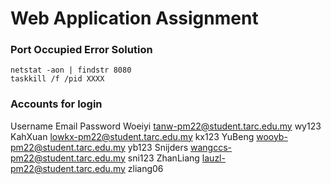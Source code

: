 # Web Application Assignment

### Port Occupied Error Solution
```
netstat -aon | findstr 8080
taskkill /f /pid XXXX
```

### Accounts for login
Username        Email                               Password
Woeiyi          tanw-pm22@student.tarc.edu.my       wy123
KahXuan         lowkx-pm22@student.tarc.edu.my      kx123
YuBeng          wooyb-pm22@student.tarc.edu.my      yb123
Snijders        wangccs-pm22@student.tarc.edu.my    sni123
ZhanLiang       lauzl-pm22@student.tarc.edu.my      zliang06